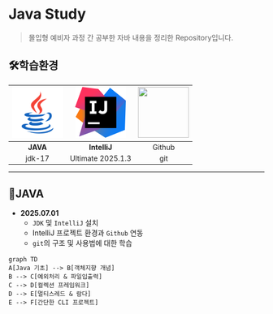 # Java Study
> 몰입형 예비자 과정 간 공부한 자바 내용을 정리한 Repository입니다.

## 🛠️학습환경
| <img src="/.idea/java_img.png" width="100" height="100"> | <img src="/.idea/IntelliJ_IDEA_Icon.png" width="100" height="100"> | <img src="https://img.icons8.com/?size=512&id=106562&format=png" width="100" height="100"> |
|:--------------------------------------------------------:|:------------------------------------------------------------------:|:------------------------------------------------------------------------------------------:|
|                         **JAVA**                         |                            **IntelliJ**                            |                                           Github                                           |
|                          jdk-17                          |                         Ultimate 2025.1.3                          |                                            git                                             |
***
## 📌JAVA
- **2025.07.01**
  - `JDK` 및 `IntelliJ` 설치
  - IntelliJ 프로젝트 환경과 `Github` 연동
  - `git`의 구조 및 사용법에 대한 학습
```mermaid
graph TD
A[Java 기초] --> B[객체지향 개념]
B --> C[예외처리 & 파일입출력]
C --> D[컬렉션 프레임워크]
D --> E[멀티스레드 & 람다]
E --> F[간단한 CLI 프로젝트]